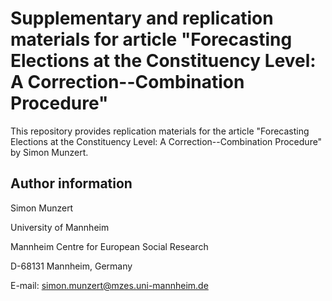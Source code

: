 # Supplementary and replication materials for article "Forecasting Elections at the Constituency Level: A Correction--Combination Procedure"

This repository provides replication materials for the article "Forecasting Elections at the Constituency Level: A Correction--Combination Procedure" by Simon Munzert.


## Author information

Simon Munzert

University of Mannheim

Mannheim Centre for European Social Research

D-68131 Mannheim, Germany

E-mail: simon.munzert@mzes.uni-mannheim.de
